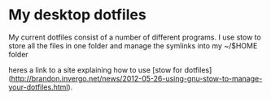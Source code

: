 # My desktop dotfiles

My current dotfiles consist of a number of different programs. I use stow to store all the files in one folder and
manage the symlinks into my ~/$HOME folder

heres a link to a site explaining how to use [stow for dotfiles] (http://brandon.invergo.net/news/2012-05-26-using-gnu-stow-to-manage-your-dotfiles.html).
